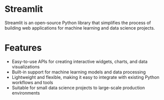 # Streamlit

Streamlit is an open-source Python library that simplifies the process of building web applications for machine learning and data science projects.

# Features

- Easy-to-use APIs for creating interactive widgets, charts, and data visualizations
- Built-in support for machine learning models and data processing
- Lightweight and flexible, making it easy to integrate with existing Python workflows and tools
- Suitable for small data science projects to large-scale production environments
